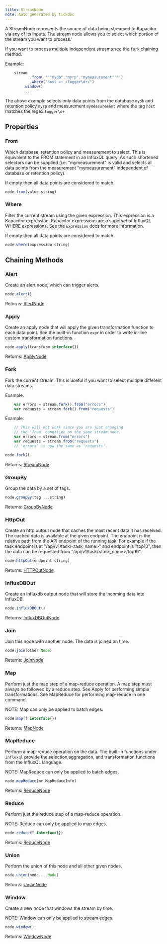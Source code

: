 ```yaml
---
title: StreamNode
note: Auto generated by tickdoc
---
```


A StreamNode represents the source of data being
streamed to Kapacitor via any of its inputs.
The stream node allows you to select which portion of the stream
you want to process.

If you want to process multiple independent streams see the `fork` chaining method.

Example:


```javascript
    stream
           .from('''"mydb"."myrp"."mymeasurement"''')
           .where("host =~ /logger\d+/")
        .window()
        ...
```

The above example selects only data points from the database `mydb`
and retention policy `myrp` and measurement `mymeasurement` where
the tag `host` matches the regex `logger\d+`


Properties
----------

### From

Which database, retention policy and measurement to select.
This is equivalent to the FROM statement in an InfluxQL
query. As such shortened selectors can be supplied
(i.e. &#34;mymeasurement&#34; is valid and selects all data points
from the measurement &#34;mymeasurement&#34; independent
of database or retention policy).

If empty then all data points are considered to match.


```javascript
node.from(value string)
```


### Where

Filter the current stream using the given expression.
This expression is a Kapacitor expression. Kapacitor
expressions are a superset of InfluxQL WHERE expressions.
See the `Expression` docs for more information.

If empty then all data points are considered to match.


```javascript
node.where(expression string)
```


Chaining Methods
----------------

### Alert

Create an alert node, which can trigger alerts.


```javascript
node.alert()
```

Returns: [AlertNode](/docs/kapacitor/v0.1/tick/alert_node.html)


### Apply

Create an apply node that will apply the given transformation function to each data point.
See the built-in function `expr` in order to write in-line custom transformation functions.


```javascript
node.apply(transform interface{})
```

Returns: [ApplyNode](/docs/kapacitor/v0.1/tick/apply_node.html)


### Fork

Fork the current stream. This is useful if you want to
select multiple different data streams.

Example:


```javascript
    var errors = stream.fork().from("errors")
    var requests = stream.fork().from("requests")
```

Example:


```javascript
    // This will not work since you are just changing
    // the 'from' condition on the same stream node.
    var errors = stream.from("errors")
    var requests = stream.from("requests")
    // 'errors' is now the same as 'requests'.
```



```javascript
node.fork()
```

Returns: [StreamNode](/docs/kapacitor/v0.1/tick/stream_node.html)


### GroupBy

Group the data by a set of tags.


```javascript
node.groupBy(tag ...string)
```

Returns: [GroupByNode](/docs/kapacitor/v0.1/tick/group_by_node.html)


### HttpOut

Create an http output node that caches the most recent data it has received.
The cached data is available at the given endpoint.
The endpoint is the relative path from the API endpoint of the running task.
For example if the task endpoint is at &#34;/api/v1/task/&lt;task_name&gt;&#34; and endpoint is
&#34;top10&#34;, then the data can be requested from &#34;/api/v1/task/&lt;task_name&gt;/top10&#34;.


```javascript
node.httpOut(endpoint string)
```

Returns: [HTTPOutNode](/docs/kapacitor/v0.1/tick/http_out_node.html)


### InfluxDBOut

Create an influxdb output node that will store the incoming data into InfluxDB.


```javascript
node.influxDBOut()
```

Returns: [InfluxDBOutNode](/docs/kapacitor/v0.1/tick/influx_d_b_out_node.html)


### Join

Join this node with another node. The data is joined on time.


```javascript
node.join(other Node)
```

Returns: [JoinNode](/docs/kapacitor/v0.1/tick/join_node.html)


### Map

Perform just the map step of a map-reduce operation.
A map step must always be followed by a reduce step.
See Apply for performing simple transformations.
See MapReduce for performing map-reduce in one command.

NOTE: Map can only be applied to batch edges.


```javascript
node.map(f interface{})
```

Returns: [MapNode](/docs/kapacitor/v0.1/tick/map_node.html)


### MapReduce

Perform a map-reduce operation on the data.
The built-in functions under `influxql` provide the
selection,aggregation, and transformation functions
from the InfluxQL language.

NOTE: MapReduce can only be applied to batch edges.


```javascript
node.mapReduce(mr MapReduceInfo)
```

Returns: [ReduceNode](/docs/kapacitor/v0.1/tick/reduce_node.html)


### Reduce

Perform just the reduce step of a map-reduce operation.

NOTE: Reduce can only be applied to map edges.


```javascript
node.reduce(f interface{})
```

Returns: [ReduceNode](/docs/kapacitor/v0.1/tick/reduce_node.html)


### Union

Perform the union of this node and all other given nodes.


```javascript
node.union(node ...Node)
```

Returns: [UnionNode](/docs/kapacitor/v0.1/tick/union_node.html)


### Window

Create a new node that windows the stream by time.

NOTE: Window can only be applied to stream edges.


```javascript
node.window()
```

Returns: [WindowNode](/docs/kapacitor/v0.1/tick/window_node.html)

